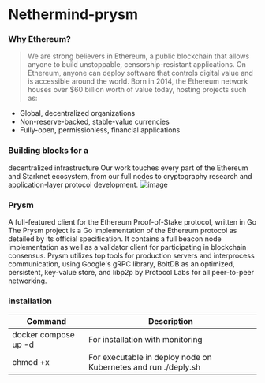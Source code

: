 # Nethermind-prysm



### Why Ethereum?
> We are strong believers in Ethereum, a public blockchain that allows anyone to build unstoppable, censorship-resistant applications. On Ethereum, anyone can deploy software that controls digital value and is accessible around the world. Born in 2014, the Ethereum network houses over $60 billion worth of value today, hosting projects such as:

* Global, decentralized organizations
* Non-reserve-backed, stable-value currencies
* Fully-open, permissionless, financial applications



### Building blocks for a
decentralized infrastructure
Our work touches every part of the Ethereum and Starknet ecosystem, from our full nodes to cryptography research and application-layer protocol development.
![image](https://github.com/imanabr77/Nethermind-prysm/assets/92488673/c648ebd8-0409-464e-b9af-1975bedfceb3)




### Prysm
A full-featured client for the Ethereum Proof-of-Stake protocol, written in Go
The Prysm project is a Go implementation of the Ethereum protocol as detailed by its official specification. It contains a full beacon node implementation as well as a validator client for participating in blockchain consensus. Prysm utilizes top tools for production servers and interprocess communication, using Google's gRPC library, BoltDB as an optimized, persistent, key-value store, and libp2p by Protocol Labs for all peer-to-peer networking.

### installation

| Command | Description |
| --- | --- |
| docker compose up -d  | For installation with monitoring  |
| chmod +x | For executable in deploy node on Kubernetes and run ./deply.sh  |
